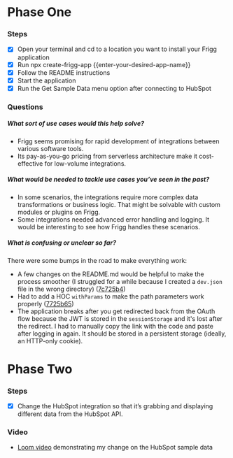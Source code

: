 # Phase One

### Steps
- [x] Open your terminal and cd to a location you want to install your Frigg application
- [x] Run npx create-frigg-app {{enter-your-desired-app-name}}
- [x] Follow the README instructions
- [x] Start the application
- [x] Run the Get Sample Data menu option after connecting to HubSpot

### Questions

##### What sort of use cases would this help solve?

- Frigg seems promising for rapid development of integrations between various software tools.
- Its pay-as-you-go pricing from serverless architecture make it cost-effective for low-volume integrations.

##### What would be needed to tackle use cases you’ve seen in the past?

- In some scenarios, the integrations require more complex data transformations or business logic. That might be solvable with custom modules or plugins on Frigg.
- Some integrations needed advanced error handling and logging. It would be interesting to see how Frigg handles these scenarios.

##### What is confusing or unclear so far?
There were some bumps in the road to make everything work:
- A few changes on the README.md would be helpful to make the process smoother (I struggled for a while because I created a `dev.json` file in the wrong directory) ([7c725b4](https://github.com/igorschechtel/frigg-framework-challenge/commit/7c725b4378c6ace399e1c300d985cf39f5b07c89))
- Had to add a HOC `withParams` to make the path parameters work properly ([7725b65](https://github.com/igorschechtel/frigg-framework-challenge/commit/7725b656d34689e1c3a55d8456b5e93cb17775fc))
- The application breaks after you get redirected back from the OAuth flow because the JWT is stored in the `sessionStorage` and it's lost after the redirect. I had to manually copy the link with the code and paste after logging in again. It should be stored in a persistent storage (ideally, an HTTP-only cookie).

# Phase Two

### Steps
- [x] Change the HubSpot integration so that it’s grabbing and displaying different data from the HubSpot API.

### Video
- [Loom video](https://www.loom.com/share/e4f93b8ccc4b464fbd1c500b79b41504?sid=7a3f5af8-c18d-409e-8c12-0591912ff886) demonstrating my change on the HubSpot sample data